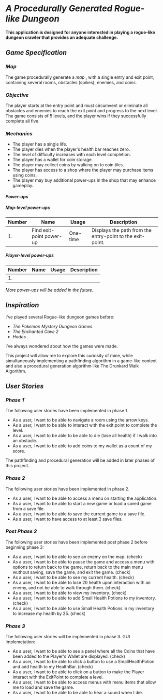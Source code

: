 # ***A Procedurally Generated Rogue-like Dungeon***

**This application is designed for anyone interested 
in playing a rogue-like dungeon crawler that 
provides an adequate challenge.**

## *Game Specification*
### *Map*
The game procedurally generate a *map* 
, with a single entry and exit point, containing 
several rooms, obstacles (spikes), enemies, and coins.
 
### *Objective*
The player starts at the entry point and must circumvent 
or eliminate all obstacles and enemies to reach the exit point 
and progress to the next level. 
The game consists of 5 levels, and the player wins
if they successfully complete all five.

### *Mechanics*
- The player has a single life.
- The player dies when the player's health 
bar reaches zero.
- The level of difficulty increases 
with each level completion. 
- The player has a wallet for coin storage.
- The player may collect coins by walking on to coin tiles.
- The player has access to a shop where the
player may purchase items using coins.
- The player may buy additional power-ups in the shop that may
enhance gameplay.

#### *Power-ups*
##### *Map-level power-ups*
|Number    |Name    |Usage    |Description    |
|----------|--------|---------|---------------|
|1. |Find exit-point power-up |One-time |Displays the path from the entry-point to the exit-point.|

##### *Player-level power-ups*
|Number    |Name    |Usage    |Description    |
|----------|--------|---------|---------------|
|1. |||||

*More power-ups will be added in the future.*

## *Inspiration*

I've played several Rogue-like dungeon games before:

- *The Pokemon Mystery Dungeon Games*
- *The Enchanted Cave 2*
- *Hades*

I’ve always wondered about how the games were made. 

This project will allow me to explore this curiosity 
of mine, while simultaneously implementing a pathfinding
algorithm in a game-like context and also a procedural generation 
algorithm like The Drunkard Walk Algorithm.

## *User Stories*
### *Phase 1*`
The following user stories have been implemented in phase 1.

- As a user, I want to be able to navigate a room using the arrow keys.
- As a user, I want to be able to interact with the exit point to complete the level. 
- As a user, I want to be able to be able to die (lose all health) if I walk into an obstacle.  
- As a user, I want to be able to add coins to my wallet as a count of my score.

The pathfinding and procedural generation will be added in later phases of this project.

### *Phase 2*

The following user stories have been implemented in phase 2.
- As a user, I want to be able to access a menu on starting the application.
- As a user, I want to be able to start a new game or load a saved game from a save file.
- As a user, I want to be able to save the current game to a save file.
- As a user, I want to have access to at least 3 save files.

### *Post Phase 2*
The following user stories have been implemented post phase 2 before beginning phase 3:

- As a user, I want to be able to see an enemy on the map. (check)
- As a user, I want to be able to pause the game and access a menu with options to
  return back to the game, return back to the main menu wuthout saving, save the
  game, and exit the game. (check)
- As a user, I want to be able to see my current health. (check)
- As a user, I want to be able to lose 20 health upon interaction with an enemy, 
  and not be able to walk through them. (check)
- As a user, I want to be able to view my inventory. (check)
- As a user, I want to be able to add Small Health Potions to my inventory. (check)
- As a user, I want to be able to use Small Health Potions in my inventory to increase my health by 25. (check)

### *Phase 3*
The following user stories will be implemented in phase 3.
GUI Implemetation:
- As a user, I want to be able to see a panel where all the Coins that have been
   added to the Player's Wallet are displayed. (check)
- As a user, I want to be able to click a button  to use a SmallHealthPotion and 
   add health to my HealthBar. (check)
- As a user, I want to be able to click on a button to make the Player interact
   with the ExitPoint to complete a level.
- As a user, I want to be able to access menus with menu items that allow me
   to load and save the game.
- As a user, I want to be able to be able to hear a sound when I die.


	

